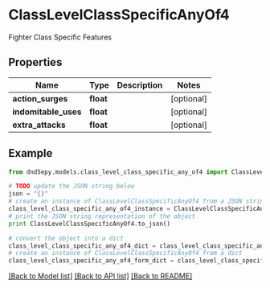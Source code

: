 # ClassLevelClassSpecificAnyOf4

Fighter Class Specific Features

## Properties
Name | Type | Description | Notes
------------ | ------------- | ------------- | -------------
**action_surges** | **float** |  | [optional] 
**indomitable_uses** | **float** |  | [optional] 
**extra_attacks** | **float** |  | [optional] 

## Example

```python
from dnd5epy.models.class_level_class_specific_any_of4 import ClassLevelClassSpecificAnyOf4

# TODO update the JSON string below
json = "{}"
# create an instance of ClassLevelClassSpecificAnyOf4 from a JSON string
class_level_class_specific_any_of4_instance = ClassLevelClassSpecificAnyOf4.from_json(json)
# print the JSON string representation of the object
print ClassLevelClassSpecificAnyOf4.to_json()

# convert the object into a dict
class_level_class_specific_any_of4_dict = class_level_class_specific_any_of4_instance.to_dict()
# create an instance of ClassLevelClassSpecificAnyOf4 from a dict
class_level_class_specific_any_of4_form_dict = class_level_class_specific_any_of4.from_dict(class_level_class_specific_any_of4_dict)
```
[[Back to Model list]](../README.md#documentation-for-models) [[Back to API list]](../README.md#documentation-for-api-endpoints) [[Back to README]](../README.md)


